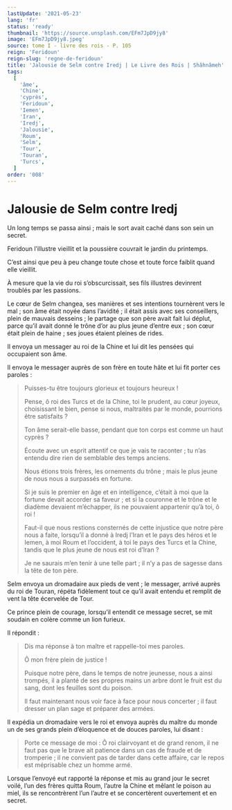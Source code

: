 ```yaml
---
lastUpdate: '2021-05-23'
lang: 'fr'
status: 'ready'
thumbnail: 'https://source.unsplash.com/EFm7JpD9jy8'
image: 'EFm7JpD9jy8.jpeg'
source: tome I - livre des rois - P. 105
reign: 'Feridoun'
reign-slug: 'regne-de-feridoun'
title: 'Jalousie de Selm contre Iredj | Le Livre des Rois | Shâhnâmeh'
tags:
  [
    'âme',
    'Chine',
    'cyprès',
    'Feridoun',
    'Iemen',
    'Iran',
    'Iredj',
    'Jalousie',
    'Roum',
    'Selm',
    'Tour',
    'Touran',
    'Turcs',
  ]
order: '008'
---
```


# Jalousie de Selm contre Iredj

Un long temps se passa ainsi ; mais le sort avait caché dans son sein un secret.

Feridoun l’illustre vieillit et la poussière couvrait le jardin du printemps.

C’est ainsi que peu à peu change toute chose et toute force faiblit quand elle vieillit.

À mesure que la vie du roi s’obscurcissait, ses fils illustres devinrent troublés par les passions.

Le cœur de Selm changea, ses manières et ses intentions tournèrent vers le mal ; son âme était noyée dans l’avidité ; il était assis avec ses conseillers, plein de mauvais desseins ; le partage que son père avait fait lui déplut, parce qu’il avait donné le trône d’or au plus jeune d’entre eux ; son cœur était plein de haine ; ses joues étaient pleines de rides.

Il envoya un messager au roi de la Chine et lui dit les pensées qui occupaient son âme.

Il envoya le messager auprès de son frère en toute hâte et lui fit porter ces paroles :

> Puisses-tu être toujours glorieux et toujours heureux !
>
> Pense, ô roi des Turcs et de la Chine, toi le prudent, au cœur joyeux, choisissant le bien, pense si nous, maltraités par le monde, pourrions être satisfaits ?
>
> Ton âme serait-elle basse, pendant que ton corps est comme un haut cyprès ?
>
> Écoute avec un esprit attentif ce que je vais te raconter ; tu n’as entendu dire rien de semblable des temps anciens.
>
> Nous étions trois frères, les ornements du trône ; mais le plus jeune de nous nous a surpassés en fortune.
>
> Si je suis le premier en âge et en intelligence, c’était à moi que la fortune devait accorder sa faveur ; et si la couronne et le trône et le diadème devaient m’échapper, ils ne pouvaient appartenir qu’à toi, ô roi !
>
> Faut-il que nous restions consternés de cette injustice que notre père nous a faite, lorsqu’il a donné à Iredj l’Iran et le pays des héros et le Iemen, à moi Roum et l’occident, à toi le pays des Turcs et la Chine, tandis que le plus jeune de nous est roi d’Iran ?
>
> Je ne saurais m’en tenir à une telle part ; il n’y a pas de sagesse dans la tête de ton père.

Selm envoya un dromadaire aux pieds de vent ; le messager, arrivé auprès du roi de Touran, répéta fidèlement tout ce qu’il avait entendu et remplit de vent la tête écervelée de Tour.

Ce prince plein de courage, lorsqu’il entendit ce message secret, se mit soudain en colère comme un lion furieux.

Il répondit :

> Dis ma réponse à ton maître et rappelle-toi mes paroles.
>
> Ô mon frère plein de justice !
>
> Puisque notre père, dans le temps de notre jeunesse, nous a ainsi trompés, il a planté de ses propres mains un arbre dont le fruit est du sang, dont les feuilles sont du poison.
>
> Il faut maintenant nous voir face à face pour nous concerter ; il faut dresser un plan sage et préparer des armées.

Il expédia un dromadaire vers le roi et envoya auprès du maître du monde un de ses grands plein d’éloquence et de douces paroles, lui disant :

> Porte ce message de moi : Ô roi clairvoyant et de grand renom, il ne faut pas que le brave ait patience dans un cas de fraude et de tromperie ; il ne convient pas de tarder dans cette affaire, car le repos est méprisable chez un homme armé.

Lorsque l’envoyé eut rapporté la réponse et mis au grand jour le secret voilé, l’un des frères quitta Roum, l’autre la Chine et mêlant le poison au miel, ils se rencontrèrent l’un l’autre et se concertèrent ouvertement et en secret.
